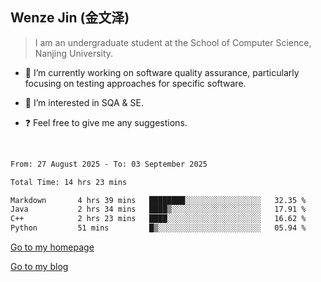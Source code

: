 ## Wenze Jin (金文泽)

> I am an undergraduate student at the School of Computer Science, Nanjing University.

- 🔭 I’m currently working on software quality assurance, particularly focusing on testing approaches for specific software.
  
- 🌱 I’m interested in SQA & SE.
  
- ❓ Feel free to give me any suggestions.  

<br>  

<!--START_SECTION:waka-->

```txt
From: 27 August 2025 - To: 03 September 2025

Total Time: 14 hrs 23 mins

Markdown       4 hrs 39 mins   ████████░░░░░░░░░░░░░░░░░   32.35 %
Java           2 hrs 34 mins   ████▒░░░░░░░░░░░░░░░░░░░░   17.91 %
C++            2 hrs 23 mins   ████░░░░░░░░░░░░░░░░░░░░░   16.62 %
Python         51 mins         █▒░░░░░░░░░░░░░░░░░░░░░░░   05.94 %
```

<!--END_SECTION:waka-->

[Go to my homepage](https://wenzejin.github.io)

[Go to my blog](https://wenzejin.notion.site/Wenze-Jin-s-Blog-1635e9fa7b6d80b3adcedfacc74aa717?pvs=4)
